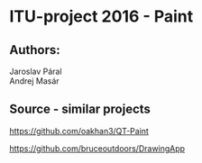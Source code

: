 # ITU-project 2016 - Paint

## Authors:   
Jaroslav Páral   
Andrej Masár   

## Source - similar projects
https://github.com/oakhan3/QT-Paint

https://github.com/bruceoutdoors/DrawingApp
